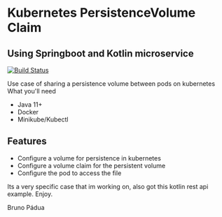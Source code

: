 # Kubernetes PersistenceVolume Claim
## Using Springboot and Kotlin microservice


[![Build Status](https://app.travis-ci.com/bapadua/k8s-persistence-volume-claim.svg?branch=main)](https://travis-ci.org/bapadua/k8s-persistence-volume-claim)

Use case of sharing a persistence volume between pods on kubernetes
What you'll need
- Java 11+
- Docker
- Minikube/Kubectl

## Features

- Configure a volume for persistence in kubernetes
- Configure a volume claim for the persistent volume
- Configure the pod to access the file

Its a very specific case that im working on, also got this kotlin  rest api example.
Enjoy.

Bruno Pádua


